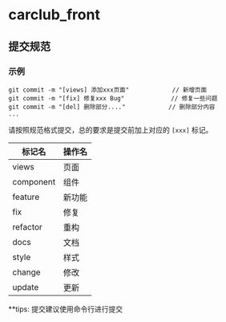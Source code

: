 # carclub_front

## 提交规范

### 示例


```
git commit -m "[views] 添加xxx页面"            // 新增页面
git commit -m "[fix] 修复xxx Bug"             // 修复一些问题
git commit -m "[del] 删除部分...."            // 删除部分内容
...
```

请按照规范格式提交，总的要求是提交前加上对应的 `[xxx]` 标记。

标记名  | 操作名
------------- | -------------
views  | 页面
component  | 组件
feature  |   新功能
fix |   修复
refactor    |   重构
docs    |   文档
style   |   样式
change  |   修改
update  |   更新

**tips: 提交建议使用命令行进行提交

